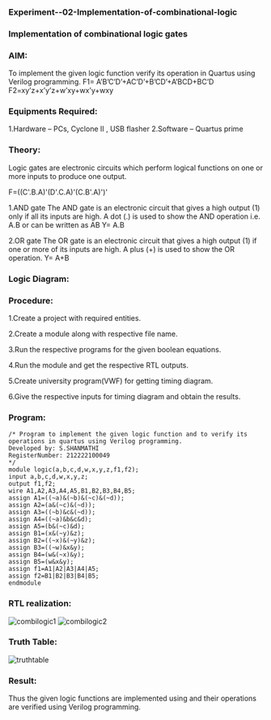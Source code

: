 ### Experiment--02-Implementation-of-combinational-logic
### Implementation of combinational logic gates

### AIM:
To implement the given logic function verify its operation in Quartus using Verilog programming. 
F1= A’B’C’D’+AC’D’+B’CD’+A’BCD+BC’D 
F2=xy’z+x’y’z+w’xy+wx’y+wxy

### Equipments Required:
1.Hardware – PCs, Cyclone II , USB flasher
2.Software – Quartus prime

### Theory:
Logic gates are electronic circuits which perform logical functions on one or more inputs to produce one output.

F=((C'.B.A)'(D'.C.A)'(C.B'.A)')'

1.AND gate The AND gate is an electronic circuit that gives a high output (1) only if all its inputs are high. A dot (.) is used to show the AND operation i.e. A.B or can be written as AB Y= A.B

2.OR gate The OR gate is an electronic circuit that gives a high output (1) if one or more of its inputs are high. A plus (+) is used to show the OR operation. Y= A+B

### Logic Diagram:

### Procedure:
1.Create a project with required entities.

2.Create a module along with respective file name.

3.Run the respective programs for the given boolean equations.

4.Run the module and get the respective RTL outputs.

5.Create university program(VWF) for getting timing diagram.

6.Give the respective inputs for timing diagram and obtain the results.

### Program:
```
/* Program to implement the given logic function and to verify its operations in quartus using Verilog programming. 
Developed by: S.SHANMATHI 
RegisterNumber: 212222100049
*/
module logic(a,b,c,d,w,x,y,z,f1,f2);
input a,b,c,d,w,x,y,z;
output f1,f2;
wire A1,A2,A3,A4,A5,B1,B2,B3,B4,B5;
assign A1=((~a)&(~b)&(~c)&(~d));
assign A2=(a&(~c)&(~d));
assign A3=((~b)&c&(~d));
assign A4=((~a)&b&c&d);
assign A5=(b&(~c)&d);
assign B1=(x&(~y)&z);
assign B2=((~x)&(~y)&z);
assign B3=((~w)&x&y);
assign B4=(w&(~x)&y);
assign B5=(w&x&y);
assign f1=A1|A2|A3|A4|A5;
assign f2=B1|B2|B3|B4|B5;
endmodule
```



### RTL realization:
![combilogic1](https://user-images.githubusercontent.com/121215739/234776673-b7a5ef09-5f27-40c6-ae87-a7633af82e04.png)
![combilogic2](https://user-images.githubusercontent.com/121215739/234776690-bffe1289-66bb-4746-bbf9-3e86a6489353.png)


### Truth Table:
![truthtable](https://user-images.githubusercontent.com/121215739/234778196-86915610-ab49-47ff-b6aa-f50976aaffa2.jpg)

### Result:
Thus the given logic functions are implemented using and their operations are verified using Verilog programming.
